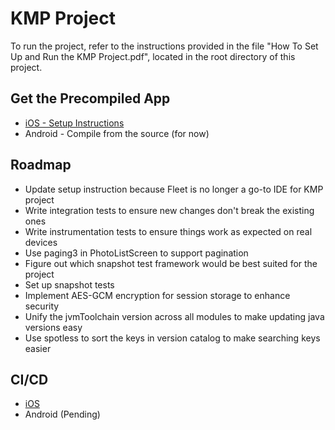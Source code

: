 # KMP Project

To run the project, refer to the instructions provided in the file "How To Set Up and Run the KMP Project.pdf", located in the root directory of this project.

## Get the Precompiled App
- [iOS - Setup Instructions](https://aungthiha.github.io/iOSAppAccessAutomation/pages/firebase-setup.html)
- Android - Compile from the source (for now)


## Roadmap
- Update setup instruction because Fleet is no longer a go-to IDE for KMP project
- Write integration tests to ensure new changes don't break the existing ones
- Write instrumentation tests to ensure things work as expected on real devices
- Use paging3 in PhotoListScreen to support pagination
- Figure out which snapshot test framework would be best suited for the project
- Set up snapshot tests
- Implement AES-GCM encryption for session storage to enhance security
- Unify the jvmToolchain version across all modules to make updating java versions easy
- Use spotless to sort the keys in version catalog to make searching keys easier

## CI/CD
- [iOS](https://aungthiha.github.io/iOSAppAccessAutomation/)
- Android (Pending)
